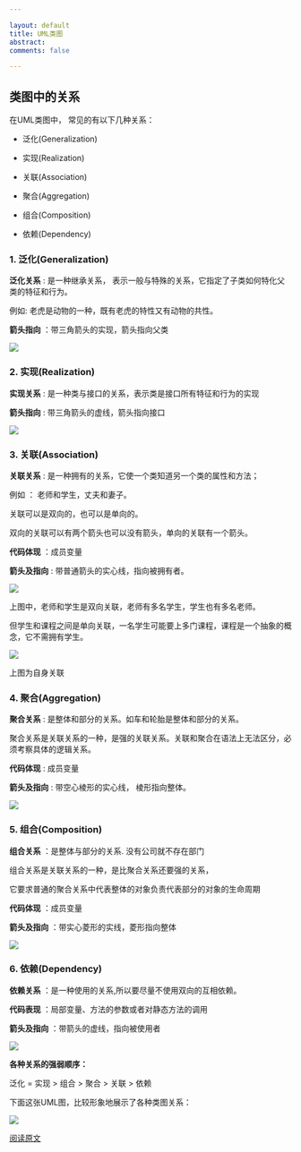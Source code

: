 ```yaml
---

layout: default
title: UML类图
abstract: 
comments: false

---
```


## 类图中的关系

在UML类图中， 常见的有以下几种关系：

- 泛化(Generalization)

- 实现(Realization)

- 关联(Association)

- 聚合(Aggregation)

- 组合(Composition)

- 依赖(Dependency)

### 1. 泛化(Generalization)

**泛化关系** : 是一种继承关系， 表示一般与特殊的关系，它指定了子类如何特化父类的特征和行为。

例如: 老虎是动物的一种，既有老虎的特性又有动物的共性。

**箭头指向** ：带三角箭头的实现，箭头指向父类

![]({{site.baseurl}}/stylesheets/uml_01.gif)


### 2. 实现(Realization)

**实现关系** : 是一种类与接口的关系，表示类是接口所有特征和行为的实现

**箭头指向** : 带三角箭头的虚线，箭头指向接口

![]({{site.baseurl}}/stylesheets/uml_02.gif)


### 3. 关联(Association)

**关联关系** : 是一种拥有的关系，它使一个类知道另一个类的属性和方法；

例如 ： 老师和学生，丈夫和妻子。

关联可以是双向的，也可以是单向的。

双向的关联可以有两个箭头也可以没有箭头，单向的关联有一个箭头。

**代码体现** ：成员变量

**箭头及指向** : 带普通箭头的实心线，指向被拥有者。

![]({{site.baseurl}}/stylesheets/uml_03.gif)

上图中，老师和学生是双向关联，老师有多名学生，学生也有多名老师。

但学生和课程之间是单向关联，一名学生可能要上多门课程，课程是一个抽象的概念，它不需拥有学生。

![]({{site.baseurl}}/stylesheets/uml_04.gif)

上图为自身关联

### 4. 聚合(Aggregation)

**聚合关系** : 是整体和部分的关系。如车和轮胎是整体和部分的关系。

聚合关系是关联关系的一种，是强的关联关系。关联和聚合在语法上无法区分，必须考察具体的逻辑关系。

**代码体现** : 成员变量

**箭头及指向** : 带空心棱形的实心线， 棱形指向整体。

![]({{site.baseurl}}/stylesheets/uml_05.gif)


### 5. 组合(Composition)

**组合关系** ：是整体与部分的关系. 没有公司就不存在部门 

组合关系是关联关系的一种，是比聚合关系还要强的关系，

它要求普通的聚合关系中代表整体的对象负责代表部分的对象的生命周期

**代码体现** ：成员变量

**箭头及指向** ：带实心菱形的实线，菱形指向整体

![]({{site.baseurl}}/stylesheets/uml_06.gif)


### 6. 依赖(Dependency)

**依赖关系** ：是一种使用的关系,所以要尽量不使用双向的互相依赖。

**代码表现** ：局部变量、方法的参数或者对静态方法的调用

**箭头及指向** ：带箭头的虚线，指向被使用者

![]({{site.baseurl}}/stylesheets/uml_07.gif)


**各种关系的强弱顺序：**

泛化 = 实现 > 组合 > 聚合 > 关联 > 依赖

下面这张UML图，比较形象地展示了各种类图关系：


![]({{site.baseurl}}/stylesheets/uml_08.png)



[阅读原文](http://blog.csdn.net/tianhai110/article/details/6339565)